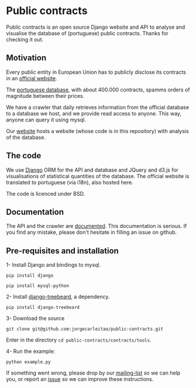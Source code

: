 # Public contracts

Public contracts is an open source Django website and API to analyse and visualise the database of (portuguese) public contracts.
Thanks for checking it out.

## Motivation

Every public entity in European Union has to publicly disclose its
contracts in an [official website](http://simap.europa.eu/supplier/national-procurement-databases/index_en.htm).

The [portuguese database](http://www.base.gov.pt/base2/), with about 400.000 contracts,
spamms orders of magnitude between their prices.

We have a crawler that daily retrieves information from the official database to a database we host,
and we provide read access to anyone. This way, anyone can query it using mysql.

Our [website](http://contratos.publicos.pt) hosts a website (whose code is in this repository)
with analysis of the database.

## The code

We use [Django](https://www.djangoproject.com/) ORM for the API and database
and JQuery and d3.js for visualisations of statistical quantities of the database.
The official website is translated to portuguese (via i18n), also hosted here.

The code is licenced under BSD.

## Documentation

The API and the crawler are [documented](http://public-contracts.readthedocs.org/en/latest/).
This documentation is serious. If you find any mistake, please don't hesitate in filling an issue on github.

## Pre-requisites and installation

1- Install Django and bindings to mysql.

`pip install django`

`pip install mysql-python` 

2- Install [django-treebeard](https://github.com/tabo/django-treebeard), a dependency.

`pip install django-treebeard`

3- Download the source

`git clone git@github.com:jorgecarleitao/public-contracts.git`

Enter in the directory `cd public-contracts/contracts/tools`.

4- Run the example:

`python example.py`

If something went wrong, please drop by our [mailing-list](https://groups.google.com/forum/#!forum/public-contracts)
so we can help you, or report an [issue](https://github.com/jorgecarleitao/public-contracts/issues)
so we can improve these instructions.
